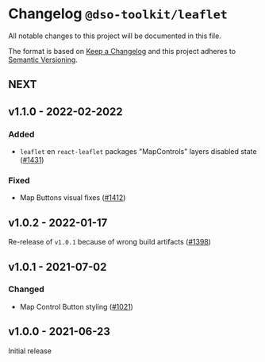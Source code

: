 # Changelog `@dso-toolkit/leaflet`
All notable changes to this project will be documented in this file.

The format is based on [Keep a Changelog](http://keepachangelog.com/en/1.0.0/) and this project adheres to [Semantic Versioning](http://semver.org/spec/v2.0.0.html).

## NEXT

## v1.1.0 - 2022-02-2022

### Added
* `leaflet` en `react-leaflet` packages "MapControls" layers disabled state ([#1431](https://github.com/dso-toolkit/dso-toolkit/issues/1431))

### Fixed
* Map Buttons visual fixes ([#1412](https://github.com/dso-toolkit/dso-toolkit/issues/1412))

## v1.0.2 - 2022-01-17
Re-release of `v1.0.1` because of wrong build artifacts ([#1398](https://github.com/dso-toolkit/dso-toolkit/issues/1398))

## v1.0.1 - 2021-07-02

### Changed
* Map Control Button styling ([#1021](https://github.com/dso-toolkit/dso-toolkit/issues/1021))

## v1.0.0 - 2021-06-23
Initial release
